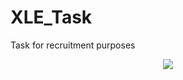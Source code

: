 # XLE_Task
Task for recruitment purposes

<p align="center">
  <kbd>
    <img src="/src/assets/0.png?raw=true">
  </kbd>
</p>

